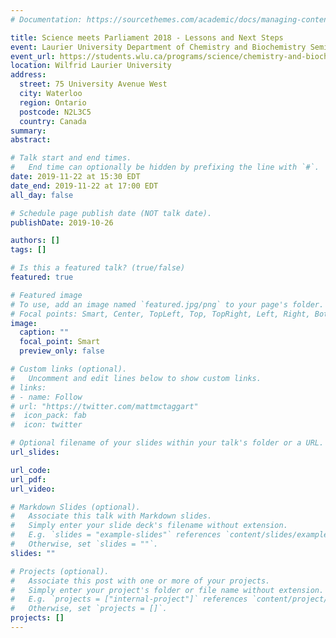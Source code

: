 ```yaml
---
# Documentation: https://sourcethemes.com/academic/docs/managing-content/

title: Science meets Parliament 2018 - Lessons and Next Steps
event: Laurier University Department of Chemistry and Biochemistry Seminar Series
event_url: https://students.wlu.ca/programs/science/chemistry-and-biochemistry/research/seminar-series.html
location: Wilfrid Laurier University
address:
  street: 75 University Avenue West
  city: Waterloo
  region: Ontario
  postcode: N2L3C5
  country: Canada
summary:
abstract:

# Talk start and end times.
#   End time can optionally be hidden by prefixing the line with `#`.
date: 2019-11-22 at 15:30 EDT
date_end: 2019-11-22 at 17:00 EDT
all_day: false

# Schedule page publish date (NOT talk date).
publishDate: 2019-10-26

authors: []
tags: []

# Is this a featured talk? (true/false)
featured: true

# Featured image
# To use, add an image named `featured.jpg/png` to your page's folder. 
# Focal points: Smart, Center, TopLeft, Top, TopRight, Left, Right, BottomLeft, Bottom, BottomRight.
image:
  caption: ""
  focal_point: Smart
  preview_only: false

# Custom links (optional).
#   Uncomment and edit lines below to show custom links.
# links:
# - name: Follow
# url: "https://twitter.com/mattmctaggart"
#  icon_pack: fab
#  icon: twitter

# Optional filename of your slides within your talk's folder or a URL.
url_slides:

url_code:
url_pdf:
url_video:

# Markdown Slides (optional).
#   Associate this talk with Markdown slides.
#   Simply enter your slide deck's filename without extension.
#   E.g. `slides = "example-slides"` references `content/slides/example-slides.md`.
#   Otherwise, set `slides = ""`.
slides: ""

# Projects (optional).
#   Associate this post with one or more of your projects.
#   Simply enter your project's folder or file name without extension.
#   E.g. `projects = ["internal-project"]` references `content/project/deep-learning/index.md`.
#   Otherwise, set `projects = []`.
projects: []
---
```

